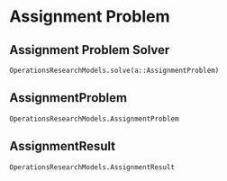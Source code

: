 # Assignment Problem 

## Assignment Problem Solver

```@docs
OperationsResearchModels.solve(a::AssignmentProblem)
```

## AssignmentProblem 

```@docs
OperationsResearchModels.AssignmentProblem
```

## AssignmentResult

```@docs
OperationsResearchModels.AssignmentResult
```